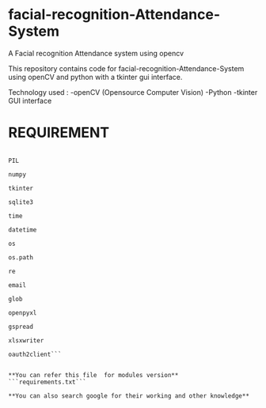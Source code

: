 # facial-recognition-Attendance-System
A Facial recognition Attendance system using opencv

This repository contains code for facial-recognition-Attendance-System using openCV and python with a tkinter gui interface. 

Technology used : -openCV (Opensource Computer Vision) -Python -tkinter GUI interface

# REQUIREMENT 

```Opencv(cv2)

PIL

numpy

tkinter

sqlite3

time

datetime

os

os.path

re

email

glob

openpyxl

gspread

xlsxwriter

oauth2client```


**You can refer this file  for modules version**
```requirements.txt```

**You can also search google for their working and other knowledge**
